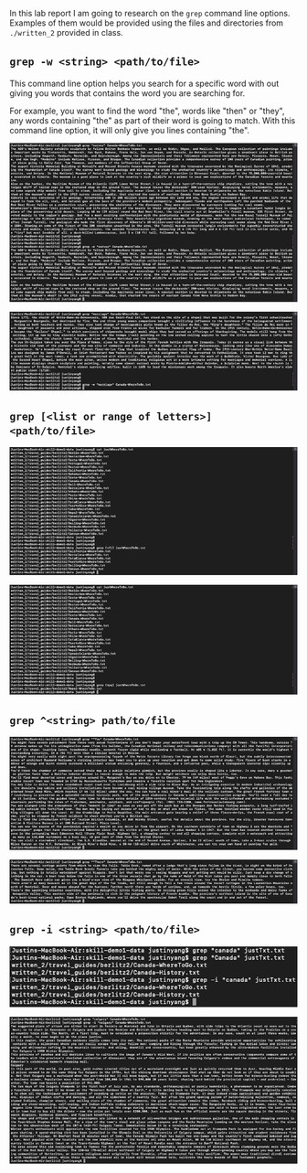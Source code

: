 In this lab report I am going to research on the `grep` command line options. Examples of them would be provided using the files and directories from `./written_2` provided in class.

`grep -w <string> <path/to/file>`
---

This command line option helps you search for a specific word with out giving you words that contains the word you are searching for.

For example, you want to find the word "the", words like "then" or "they", any words containing "the" as part of their word is going to match. With this command line option, it will only give you lines containing "the".

![Image](grep-w1.png)

![Image](grep-w2.png)

`grep [<list or range of letters>] <path/to/file>`
---

![Image](greplist1.png)

![Image](greplist2.png)

`grep ^<string> path/to/file`
---

![Image](grep^1.png)

![Image](grep^2.png)

`grep -i <string> <path/to/file>`
---

![Image](grep-i1.png)

![Image](grep-i2.png)
